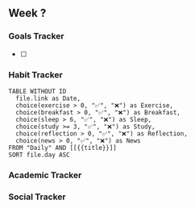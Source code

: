 Week ?
---
### Goals Tracker
- [ ] 

### Habit Tracker

```dataview
TABLE WITHOUT ID
  file.link as Date,
  choice(exercise > 0, "✅", "❌") as Exercise,
  choice(breakfast > 0, "✅", "❌") as Breakfast,
  choice(sleep > 6, "✅", "❌") as Sleep,
  choice(study >= 3, "✅", "❌") as Study,
  choice(reflection > 0, "✅", "❌") as Reflection,
  choice(news > 0, "✅", "❌") as News
FROM "Daily" AND [[{{title}}]]
SORT file.day ASC
```

### Academic Tracker


### Social Tracker

